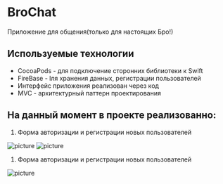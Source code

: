 # BroChat
Приложение для общения(только для настоящих Бро!)
## Используемые технологии
- CocoaPods - для подключение сторонних библиотеки к Swift
- FireBase - lля хранения данных, регистрации пользователей
- Интерфейс приложения реализован через код
- MVC - архитектурный паттерн проектирования

## На данный момент в проекте реализованно: <br>
1. Форма авторизации и регистрации новых пользователей <br>

![picture](https://github.com/VadimPetroviOS/BroChat/blob/main/ReadmiAssets/SignUp.gif?raw=true)
![picture](https://github.com/VadimPetroviOS/BroChat/blob/main/ReadmiAssets/LogIn.gif?raw=true)

1. Форма авторизации и регистрации новых пользователей <br>

![picture](https://github.com/VadimPetroviOS/BroChat/blob/main/ReadmiAssets/Message%20exchange.gif?raw=true)

